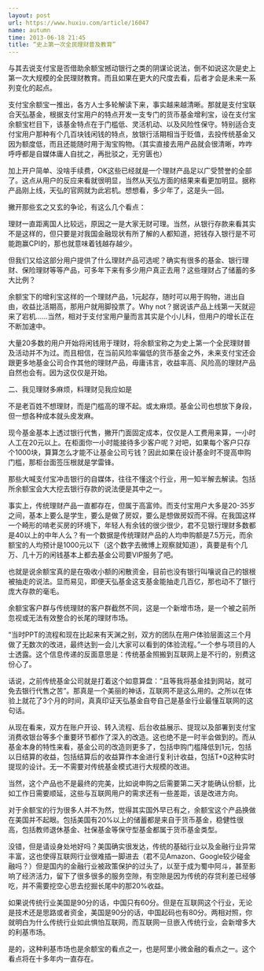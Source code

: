 ```yaml
---
layout: post
url: https://www.huxiu.com/article/16047
name: autumn
time: 2013-06-18 21:45
title: “史上第一次全民理财普及教育”
---
```

与其去说支付宝是否借助余额宝撼动银行之类的阴谋论说法，倒不如说这次是史上第一次大规模的全民理财教育。而且如果在更大的尺度去看，后者才会是未来一系列变化的起点。

支付宝余额宝一推出，各方人士多轮解读下来，事实越来越清晰。那就是支付宝联合天弘基金，根据支付宝用户的特点开发一支专门的货币基金增利宝，设在支付宝余额宝栏目下，该基金特点在于门槛低、灵活机动、以及风险性保守。特别适合支付宝用户那种有个几百块钱闲钱的特点，放银行活期相当于贬值，去投传统基金又因为额度低，而且还能随时用于淘宝购物。（其实直接去用产品就会很清晰，咋咋呼呼都是自媒体庸人自扰之，再批驳之，无穷匮也）

加上开户简单、没啥手续费，OK这些已经就是一个理财产品足以广受赞誉的全部了。这点从用户的反应来看就很明显，当然从天弘方面的结果来看更加明显。据称产品刚上线，天弘的官网就为此宕机。想想看，多少年了，这是头一回。

撇开那些玄之又玄的争论，有这么几个看点：

理财一直距离国人比较远，原因之一是大家无财可理。当然，从银行存款来看其实不是这样的，但只要是对我国金融现状有所了解的人都知道，把钱存入银行是不可能跑赢CPI的，那也就意味着钱越存越少。

但我们又给这部分用户提供了什么理财产品可选呢？确实有很多的基金、银行理财、保险理财等等产品，可多年下来有多少用户真正去用？这些理财占了储蓄的多大比例？

余额宝下的增利宝这样的一个理财产品，1元起存，随时可以用于购物，进出自由，收益比活期高，那用户就用脚投票了。Why not？据说该产品上线第一天就迎来了宕机……当然，相对于支付宝用户量而言其实是个小儿科，但用户的增长正在不断加速中。

大量20多数的用户开始将闲钱用于理财，将余额宝称之为史上第一个全民理财普及活动并不为过。而且相信，在当前风险率偏低的货币基金之外，未来支付宝还会跟更多地基金公司合作其他的理财产品，毋庸讳言，收益率高、风险高的理财产品自然也会有。因为这仅仅是开始。

二、我见理财多麻烦，料理财见我应如是

不是老百姓不想理财，而是门槛高的理不起。或太麻烦。基金公司也想放下身段，但一想各种成本就头皮发麻。

现今基金基本上透过银行代售，撇开门面固定成本，仅仅是人工费用来算，一小时人工在20元以上。在柜面你一小时能接待多少客户呢？对吧，如果每个客户只存个1000块，算算怎么才能不让基金公司亏钱？因此如果在设计基金时不提高申购门槛，那柜台面签压根就是学雷锋。

那些大喊支付宝冲击银行的自媒体，往往不懂这个行业，用一知半解去解读。包括所余额宝会大大挖去银行存款的说法便是其中之一。

事实上，传统理财产品一直都存在，但属于高富帅。而支付宝用户大多是20-35岁之间，基本上要么是学生，要么是做了房奴，要么是想做房奴而不得。在我国这样一个畸形的啃老买房的环境下，年轻人有余钱的很少很少，君不见银行理财多数都是40以上的中年人么？有一个数据是传统理财产品的人均申购额是7.5万元，而余额宝的人均预计是1000元以下（这个数字去微博上观察就知道），真要是有个几万、几十万的闲钱基本上都去基金公司要VIP服务了吧。

也就是说余额宝真的是在吸收小额的闲散资金，目前也没有银行叫嚷说自己的银根被抽走的说法。显而易见，即便天弘基金这支基金能抽走几百亿，那也动不了银行庞大存款的毫毛。

余额宝客户群与传统理财的客户群截然不同，这是一个新增市场，是一个被之前所忽视或无法有效整合的长尾的理财市场。

“当时PPT的流程和现在比起来有天渊之别，双方的团队在用户体验层面这三个月做了无数次的改进，最终达到一会儿大家可以看到的体验流程。”一个参与项目的人士透露。这个信息传递的反面意思是：传统基金照搬到互联网上是不行的，别费这份心了。

话说，之前传统基金公司就是打着这个如意算盘：“且等我将基金挂到网站，就可免去银行代售之苦”。那真是一个美丽的神话，互联网不是这么用的。之所以在体验上就花了3个月的时间，真真印证天弘基金自夸自己是基金行业最懂互联网的这句话。

从现在看来，双方在账户开设、转入流程、后台收益展示、提现以及部署到支付宝消费收银台等多个重要环节都作了深入的改造。这也绝不是一时半会做到的。而从基金本身的特性来看，基金公司的改造则更多了，包括申购门槛降低到1元，包括以日结算的收益，包括结算后的收益算作本金进行复利计收益，包括T+0这种实时提现的设计。无一不需要对传统基金模式进行大规模的改进。

当然，这个产品也不是最终的完美，比如说申购之后需要第二天才能确认份额，比如工作日需要顺延，这些与互联网用户的需求还有一些差距，该是改进方向。

对于余额宝的行为很多人并不为然，觉得其实国外早已有之，余额宝这个产品换做在美国并不起眼。包括美国有20%以上的储蓄都是来自于货币基金，稳健性很高，包括教师退休基金、社保基金等保守型基金都属于货币基金类型。

没错，但是请设身处地好吗？美国确实很发达，传统的基础行业以及金融行业异常丰富，这也使得互联网行业很难插一脚进去（君不见Amazon、Google较少碰金融吗？）但是国内的金融行业被政策保护的过头了，以至于成为蜀中阿斗，甚至影响了经济活力，留下了很多很多的服务空隙，有空隙是因为传统的存贷利差已经够吃，并不需要挖空心思去挖掘长尾中的那20%收益。

如果说传统行业美国是90分的话，中国只有60分。但是在互联网这个行业，无论是技术还是思路或者资金，美国是90分的话，中国起码也有80分。两相对照，你就明白为什么传统行业如此惧怕互联网，而互联网一旦嵌入传统行业，会新增多大的利基市场。

是的，这种利基市场也是余额宝的看点之一，也是阿里小微金融的看点之一。这个看点将在十多年内一直存在。

